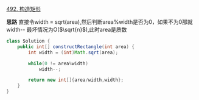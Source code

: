 [492. 构造矩形](https://leetcode-cn.com/problems/construct-the-rectangle/)

**思路**
直接令width = sqrt(area),然后判断area%width是否为0，如果不为0那就width--
最坏情况为O($\sqrt{n}$),此时area是质数

```java
class Solution {
    public int[] constructRectangle(int area) {
        int width = (int)Math.sqrt(area);

        while(0 != area%width)
            width--;

        return new int[]{area/width,width};
    }
}
```